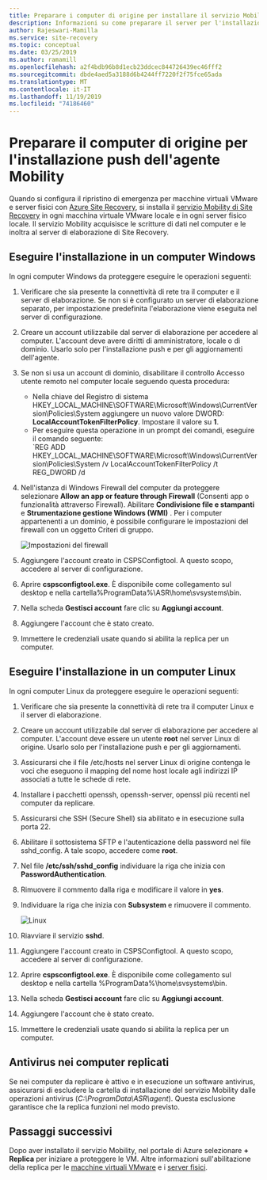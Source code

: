 ```yaml
---
title: Preparare i computer di origine per installare il servizio Mobility tramite installazione push per il ripristino di emergenza di macchine virtuali VMware e server fisici in Azure | Microsoft Docs
description: Informazioni su come preparare il server per l'installazione dell'agente di mobilità tramite installazione push per il ripristino di emergenza di macchine virtuali VMware e server fisici in Azure tramite il servizio Azure Site Recovery.
author: Rajeswari-Mamilla
ms.service: site-recovery
ms.topic: conceptual
ms.date: 03/25/2019
ms.author: ramamill
ms.openlocfilehash: a2f4bdb96b8d1ecb23ddcec844726439ec46fff2
ms.sourcegitcommit: dbde4aed5a3188d6b4244ff7220f2f75fce65ada
ms.translationtype: MT
ms.contentlocale: it-IT
ms.lasthandoff: 11/19/2019
ms.locfileid: "74186460"
---
```

# <a name="prepare-source-machine-for-push-installation-of-mobility-agent"></a>Preparare il computer di origine per l'installazione push dell'agente Mobility

Quando si configura il ripristino di emergenza per macchine virtuali VMware e server fisici con [Azure Site Recovery](site-recovery-overview.md), si installa il [servizio Mobility di Site Recovery](vmware-physical-mobility-service-overview.md) in ogni macchina virtuale VMware locale e in ogni server fisico locale.  Il servizio Mobility acquisisce le scritture di dati nel computer e le inoltra al server di elaborazione di Site Recovery.

## <a name="install-on-windows-machine"></a>Eseguire l'installazione in un computer Windows

In ogni computer Windows da proteggere eseguire le operazioni seguenti:

1. Verificare che sia presente la connettività di rete tra il computer e il server di elaborazione. Se non si è configurato un server di elaborazione separato, per impostazione predefinita l'elaborazione viene eseguita nel server di configurazione.
1. Creare un account utilizzabile dal server di elaborazione per accedere al computer. L'account deve avere diritti di amministratore, locale o di dominio. Usarlo solo per l'installazione push e per gli aggiornamenti dell'agente.
2. Se non si usa un account di dominio, disabilitare il controllo Accesso utente remoto nel computer locale seguendo questa procedura:
    - Nella chiave del Registro di sistema HKEY_LOCAL_MACHINE\SOFTWARE\Microsoft\Windows\CurrentVersion\Policies\System aggiungere un nuovo valore DWORD: **LocalAccountTokenFilterPolicy**. Impostare il valore su **1**.
    -  Per eseguire questa operazione in un prompt dei comandi, eseguire il comando seguente:  
   `REG ADD HKEY_LOCAL_MACHINE\SOFTWARE\Microsoft\Windows\CurrentVersion\Policies\System /v LocalAccountTokenFilterPolicy /t REG_DWORD /d
3. Nell'istanza di Windows Firewall del computer da proteggere selezionare **Allow an app or feature through Firewall** (Consenti app o funzionalità attraverso Firewall). Abilitare **Condivisione file e stampanti** e **Strumentazione gestione Windows (WMI)** . Per i computer appartenenti a un dominio, è possibile configurare le impostazioni del firewall con un oggetto Criteri di gruppo.

   ![Impostazioni del firewall](./media/vmware-azure-install-mobility-service/mobility1.png)

4. Aggiungere l'account creato in CSPSConfigtool. A questo scopo, accedere al server di configurazione.
5. Aprire **cspsconfigtool.exe**. È disponibile come collegamento sul desktop e nella cartella%ProgramData%\ASR\home\svsystems\bin.
6. Nella scheda **Gestisci account** fare clic su **Aggiungi account**.
7. Aggiungere l'account che è stato creato.
8. Immettere le credenziali usate quando si abilita la replica per un computer.

## <a name="install-on-linux-machine"></a>Eseguire l'installazione in un computer Linux

In ogni computer Linux da proteggere eseguire le operazioni seguenti:

1. Verificare che sia presente la connettività di rete tra il computer Linux e il server di elaborazione.
2. Creare un account utilizzabile dal server di elaborazione per accedere al computer. L'account deve essere un utente **root** nel server Linux di origine. Usarlo solo per l'installazione push e per gli aggiornamenti.
3. Assicurarsi che il file /etc/hosts nel server Linux di origine contenga le voci che eseguono il mapping del nome host locale agli indirizzi IP associati a tutte le schede di rete.
4. Installare i pacchetti openssh, openssh-server, openssl più recenti nel computer da replicare.
5. Assicurarsi che SSH (Secure Shell) sia abilitato e in esecuzione sulla porta 22.
4. Abilitare il sottosistema SFTP e l'autenticazione della password nel file sshd_config. A tale scopo, accedere come **root**.
5. Nel file **/etc/ssh/sshd_config** individuare la riga che inizia con **PasswordAuthentication**.
6. Rimuovere il commento dalla riga e modificare il valore in **yes**.
7. Individuare la riga che inizia con **Subsystem** e rimuovere il commento.

      ![Linux](./media/vmware-azure-install-mobility-service/mobility2.png)

8. Riavviare il servizio **sshd**.
9. Aggiungere l'account creato in CSPSConfigtool. A questo scopo, accedere al server di configurazione.
10. Aprire **cspsconfigtool.exe**. È disponibile come collegamento sul desktop e nella cartella %ProgramData%\home\svsystems\bin.
11. Nella scheda **Gestisci account** fare clic su **Aggiungi account**.
12. Aggiungere l'account che è stato creato.
13. Immettere le credenziali usate quando si abilita la replica per un computer.

## <a name="anti-virus-on-replicated-machines"></a>Antivirus nei computer replicati

Se nei computer da replicare è attivo e in esecuzione un software antivirus, assicurarsi di escludere la cartella di installazione del servizio Mobility dalle operazioni antivirus (*C:\ProgramData\ASR\agent*). Questa esclusione garantisce che la replica funzioni nel modo previsto.

## <a name="next-steps"></a>Passaggi successivi

Dopo aver installato il servizio Mobility, nel portale di Azure selezionare **+ Replica** per iniziare a proteggere le VM. Altre informazioni sull'abilitazione della replica per le [macchine virtuali VMware](vmware-azure-enable-replication.md) e i [server fisici](physical-azure-disaster-recovery.md#enable-replication).


